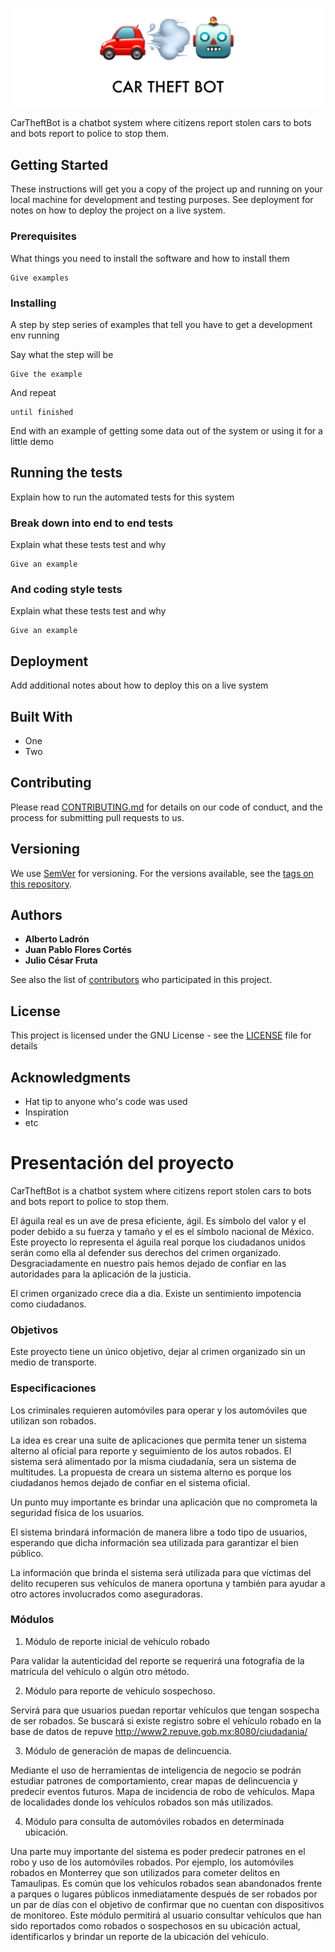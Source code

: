 ![](Resources/banner.png?raw=true)

CarTheftBot is a chatbot system where citizens report stolen cars to bots and bots report to police to stop them.

## Getting Started

These instructions will get you a copy of the project up and running on your local machine for development and testing purposes. See deployment for notes on how to deploy the project on a live system.

### Prerequisites

What things you need to install the software and how to install them

```
Give examples
```

### Installing

A step by step series of examples that tell you have to get a development env running

Say what the step will be

```
Give the example
```

And repeat

```
until finished
```

End with an example of getting some data out of the system or using it for a little demo

## Running the tests

Explain how to run the automated tests for this system

### Break down into end to end tests

Explain what these tests test and why

```
Give an example
```

### And coding style tests

Explain what these tests test and why

```
Give an example
```

## Deployment

Add additional notes about how to deploy this on a live system

## Built With

* One
* Two

## Contributing

Please read [CONTRIBUTING.md](https://gist.github.com/PurpleBooth/b24679402957c63ec426) for details on our code of conduct, and the process for submitting pull requests to us.

## Versioning

We use [SemVer](http://semver.org/) for versioning. For the versions available, see the [tags on this repository](https://github.com/your/project/tags). 

## Authors

* **Alberto Ladrón**
* **Juan Pablo Flores Cortés**
* **Julio César Fruta**

See also the list of [contributors](https://docs.google.com/spreadsheets/d/1biFpxiorsmXsK6GH37ONPSjASQy5b_zpyw3enSVFlHo/edit#gid=0) who participated in this project.

## License

This project is licensed under the GNU License - see the [LICENSE](LICENSE) file for details

## Acknowledgments

* Hat tip to anyone who's code was used
* Inspiration
* etc

# Presentación del proyecto

CarTheftBot is a chatbot system where citizens report stolen cars to bots and bots report to police to stop them.

El águila real es un ave de presa eficiente, ágil.    Es símbolo del valor y el poder debido a su fuerza y tamaño y el es el símbolo nacional de México.
Este proyecto lo representa el águila real porque los ciudadanos unidos serán como ella al defender sus derechos del crimen organizado.
Desgraciadamente en nuestro país hemos dejado de confiar en las
autoridades para la aplicación de la justicia.

El crimen organizado crece dia a dia.  Existe un sentimiento
impotencia como ciudadanos.

### Objetivos

Este proyecto tiene un único objetivo, dejar al crimen
organizado sin un medio de transporte.

### Especificaciones

Los criminales requieren automóviles para operar y los automóviles que
utilizan son robados.

La idea es crear una suite de aplicaciones que permita tener un sistema alterno
al oficial para reporte y seguimiento de los autos robados.  El
sistema será alimentado por la misma ciudadanía, sera un sistema de
multitudes.   La propuesta de creara un sistema alterno es porque los
ciudadanos hemos dejado de confiar en el sistema oficial.

Un punto muy importante es brindar una aplicación que no comprometa la
seguridad física de los usuarios.

El sistema brindará información de manera libre a todo tipo de
usuarios, esperando que dicha información sea utilizada para garantizar el bien público.

La información que brinda el sistema será utilizada para que víctimas
del delito recuperen sus vehículos de manera oportuna y también para
ayudar a otro actores involucrados como aseguradoras.
### Módulos

1. Módulo de reporte inicial de vehículo robado

Para validar la autenticidad del reporte se requerirá una fotografía de la matrícula del vehículo o algún otro método.

2. Módulo para reporte de vehículo sospechoso.

Servirá para que usuarios puedan reportar vehículos que tengan sospecha de ser robados.
Se buscará si existe registro sobre el vehículo robado en la base de datos de repuve http://www2.repuve.gob.mx:8080/ciudadania/

3. Módulo de generación de mapas de delincuencia.

Mediante el uso de herramientas de inteligencia de negocio se podrán estudiar patrones de comportamiento, crear mapas de delincuencia y predecir eventos futuros.
Mapa de incidencia de robo de vehículos.
Mapa de localidades donde los vehículos robados son más utilizados.

4. Módulo para consulta de automóviles robados en determinada ubicación.

Una parte muy importante del sistema es poder predecir patrones en
el robo y uso de los automóviles robados.  Por ejemplo, los automóviles
robados en Monterrey que son utilizados para cometer delitos en
Tamaulipas.
Es común que los vehículos robados sean abandonados frente a
parques o lugares públicos inmediatamente después de ser robados por
un par de días con el objetivo de confirmar que no cuentan con
dispositivos de monitoreo.
Este módulo permitirá al usuario consultar vehículos que han sido
reportados como robados o sospechosos en su ubicación actual,
identificarlos y brindar un reporte de la ubicación del vehículo.
